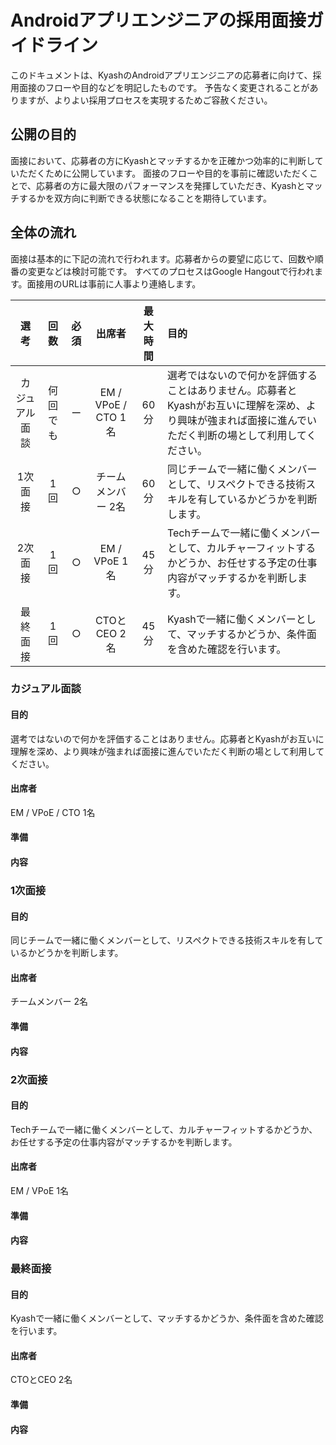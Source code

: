 # Androidアプリエンジニアの採用面接ガイドライン

このドキュメントは、KyashのAndroidアプリエンジニアの応募者に向けて、採用面接のフローや目的などを明記したものです。
予告なく変更されることがありますが、よりよい採用プロセスを実現するためご容赦ください。

## 公開の目的

面接において、応募者の方にKyashとマッチするかを正確かつ効率的に判断していただくために公開しています。
面接のフローや目的を事前に確認いただくことで、応募者の方に最大限のパフォーマンスを発揮していただき、Kyashとマッチするかを双方向に判断できる状態になることを期待しています。

## 全体の流れ

面接は基本的に下記の流れで行われます。応募者からの要望に応じて、回数や順番の変更などは検討可能です。
すべてのプロセスはGoogle Hangoutで行われます。面接用のURLは事前に人事より連絡します。

選考 | 回数 | 必須 | 出席者 | 最大時間 | 目的
:--: | :--: | :--: | :--: | :--: | :--
カジュアル面談 | 何回でも | ー | EM / VPoE / CTO 1名 | 60分 | 選考ではないので何かを評価することはありません。応募者とKyashがお互いに理解を深め、より興味が強まれば面接に進んでいただく判断の場として利用してください。
1次面接 | 1回 | ○ | チームメンバー 2名 | 60分 | 同じチームで一緒に働くメンバーとして、リスペクトできる技術スキルを有しているかどうかを判断します。
2次面接 | 1回 | ○ | EM / VPoE 1名 | 45分 | Techチームで一緒に働くメンバーとして、カルチャーフィットするかどうか、お任せする予定の仕事内容がマッチするかを判断します。
最終面接 | 1回 | ○ | CTOとCEO 2名 | 45分 | Kyashで一緒に働くメンバーとして、マッチするかどうか、条件面を含めた確認を行います。

### カジュアル面談

#### 目的

選考ではないので何かを評価することはありません。応募者とKyashがお互いに理解を深め、より興味が強まれば面接に進んでいただく判断の場として利用してください。

#### 出席者

EM / VPoE / CTO 1名

#### 準備

#### 内容

### 1次面接

#### 目的

同じチームで一緒に働くメンバーとして、リスペクトできる技術スキルを有しているかどうかを判断します。

#### 出席者

チームメンバー 2名

#### 準備

#### 内容

### 2次面接

#### 目的

Techチームで一緒に働くメンバーとして、カルチャーフィットするかどうか、お任せする予定の仕事内容がマッチするかを判断します。

#### 出席者

EM / VPoE 1名

#### 準備

#### 内容

### 最終面接

#### 目的

Kyashで一緒に働くメンバーとして、マッチするかどうか、条件面を含めた確認を行います。

#### 出席者

CTOとCEO 2名

#### 準備

#### 内容